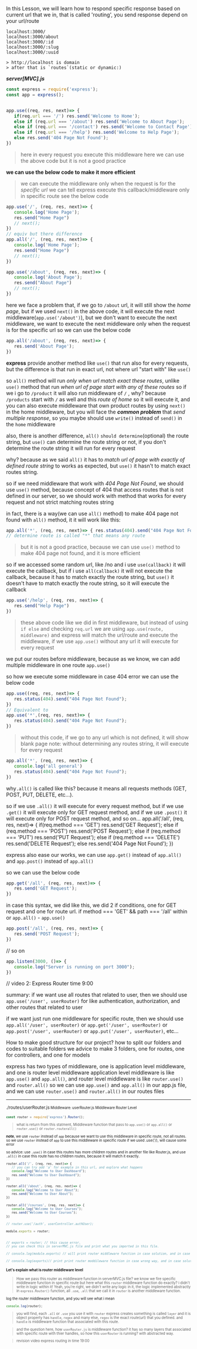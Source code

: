In this Lesson, we will learn how to respond specific response based on current url that we in, that is called 'routing', you send response depend on your url/route


```
localhost:3000/
localhost:3000/about
localhost:3000/:id
localhost:3000/:slug
localhost:3000/:uuid

> http://localhost is domain
> after that is `routes`(static or dynamic:)
```

___server[MVC].js___

```js
const express = require('express');
const app = express();


app.use((req, res, next)=> {
   if(req.url === '/') res.send('Welcome to Home');
   else if (req.url === '/about') res.send('Welcome to About Page');
   else if (req.url === '/contact') res.send('Welcome to Contact Page');
   else if (req.url === '/help') res.send('Welcome to Help Page');
   else res.send('404 Page Not Found');
})

```
> here in every request you execute this middleware 
> here we can use the above code but it is not a good practice


**we can use the below code to make it more efficient**
> we can execute the middleware only when the request is for the *specific url*
> we can tell express execute this callback/middleware only in specific route 
see the below code

```js
app.use('/', (req, res, next)=> {
   console.log('Home Page');
   res.send("Home Page")
   // next();
})
// equiv but there difference
app.all('/', (req, res, next)=> {
   console.log('Home Page');
   res.send("Home Page")
   // next();
})
```

```js
app.use('/about', (req, res, next)=> {
   console.log('About Page');
   res.send("About Page")
   // next();
})
```

here we face a problem that, if we go to `/about` url, it will still show the *home page*, but if we used `next()` in the above code, it will execute the next middleware(`app.use('/about')`), but we don't want to execute the next middleware, we want to execute the next middleware only when the request is for the specific url
so we can use the below code
```js
app.all('/about', (req, res, next)=> {
   res.send('About Page');
})
```

**express** provide another method like `use()` that run also for every requests, but the difference is that run in exact url, not where url "start with" like `use()`

so `all()` method will run *only when url match exact these routes*, unlike `use()` method that run *when url of page start with any of these routes* so if we i go to `/product` it will also run middleware of `/` , why? because `/products` start with `/` as well and this *route of home* so it will execute it, and you can also execute middleware that own product routes by using `next()` in the home middleware, but you will face the ***common problem*** that _send multiple response_, so you maybe should use `write()` instead of `send()` in the `home` middleware

also, there is another difference, `all()` `should determine`(optional) the route string, but `use()` can determine the route string or not, if you don't determine the route string it will run for every request

why? because as we said `all()` it has to _match url of page with exactly of defined route string_ to works as expected, but `use()` it hasn't to match exact routes string.

so if we need middleware that work with *404 Page Not Found*, we should use `use()` method, because concept of 404 that access routes that is not defined in our server, so we should work with method that works for every request and not strict matching routes string

in fact, there is a way(we can use `all()` method) to make 404 page not found with `all()` method, it it will work like this:

```js
app.all('*', (req, res, next)=> { res.status(404).send("404 Page Not Found"); })
// determine route is called "*" that means any route
```
> but it is not a good practice, because we can use `use()` method to make 404 page not found, and it is more efficient

so if we accessed some random url, like /no and i use `use(callback)` it will execute the callback, but if i use `all(callback)` it will not execute the callback, because it has to match exactly the route string, but `use()` it doesn't have to match exactly the route string, so it will execute the callback

```js
app.use('/help', (req, res, next)=> {
   res.send("Help Page")
})
```
> these above code like we did in first middleware, but instead of using `if else` and checking `req.url` we are using `app.use(route, middleware)` and express will match the url/route and execute the middleware, if we use `app.use()` without any url it will execute for every request


we put our routes before middleware, because as we know, we can add multiple middleware in one route `app.use()`

so how we execute some middleware in case 404 error
we can use the below code


```js
app.use((req, res, next)=> {
   res.status(404).send("404 Page Not Found");
})
// Equivalent to
app.use('*',(req, res, next)=> {
   res.status(404).send("404 Page Not Found");
})
```

> without this code, if we go to any url which is not defined, it will show blank page
> note: without determining any routes string, it will execute for every request

```js
app.all('*', (req, res, next)=> {
   console.log('all general')
   res.status(404).send("404 Page Not Found");
})
```

why`.all()` is called like this? because it means all requests methods (GET, POST, PUT, DELETE, etc...).

so if we use `.all()` it will execute for every request method, but if we use `.get()` it will execute only for GET request method, and if we use `.post()` it will execute only for POST request method, and so on...
app.all('/all', (req, res, next)=> {
   if(req.method === 'GET') res.send('GET Request');
   else if (req.method === 'POST') res.send('POST Request');
   else if (req.method === 'PUT') res.send('PUT Request');
   else if (req.method === 'DELETE') res.send('DELETE Request');
   else res.send('404 Page Not Found');
})

express also ease our works, we can use `app.get()` instead of `app.all()` and `app.post()` instead of `app.all()`

so we can use the below code

```js
app.get('/all', (req, res, next)=> {
   res.send('GET Request');
})
```

in case this syntax, we did like this, we did 2 if conditions, one for GET request and one for route url. if method === 'GET' && path === '/all' within or `app.all()` -  `app.use()`

```js
app.post('/all', (req, res, next)=> {
   res.send('POST Request');
})
```

// so on

```js
app.listen(3000, ()=> {
   console.log("Server is running on port 3000");
})
```


// video 2: Express Router time 9:00

>
   summary:
   if we want use all routes that related to user, then we should use 
   `app.use('/user', userRouter)` for like authentication, authorization, and other routes that related to user

   if we want just run one middleware for specific route, then we should use `app.all('/user', userRouter)`
   or `app.get('/user', userRouter)`
   or `app.post('/user', userRouter)`
   or `app.put('/user', userRouter)`, etc...

How to make good structure for our project? how to split our folders and codes to suitable folders
we advice to make 3 folders, one for routes, one for controllers, and one for models

express has two types of middleware, one is application level middleware, and one is router level middleware
application level middleware is like `app.use()` and `app.all()`, and router level middleware is like `router.use()` and `router.all()`
so we can use `app.use()` and `app.all()` in our app.js file, and we can use `router.use()` and `router.all()` in our routes files

----
<small>./routes/userRouter.js<small>
Middleware: userRouter.js
Middleware Router Level

```js
const router = require('express').Router();
```
> what is return from this statment, Middleware function that pass to `app.use()` or `app.all()` or `router.use()` or `router.routerall()`


__note__, we use `router` instead of `app` because we want to use this middleware in specific route, not all routes.
so we use `router` instead of `app` to use this middleware in specific route
if we used .use('/), will cause some error

so advice: use `.use()` in case this routes has more children routes and in another file like <type>Router.js, and use `.all()` in case this route has no children routes, because it will match it exactly.

```js
router.all('/', (req, res, next)=> {
   // you can try add 'a' for example in this url, and explore what happens
   console.log("Welcome to User Dashboard");
   res.send("Welcome to User Dashboard");
})

router.all('/about', (req, res, next)=> {
   console.log("Welcome to User About");
   res.send("Welcome to User About");
})

router.all('/courses', (req, res, next)=> {
   console.log("Welcome to User Courses");
   res.send("Welcome to User Courses");
})

// router.use('/auth', userController.authUser);

module.exports = router;


// exports = router; // this cause error.
// you can check this in serverMVC.js file and print what you imported in this file.

// console.log(module.exports) // will print router middleware function in case solution, and in case wrong way, it will print empty object

// console.log(exports)// print print router moddileware function in case wrong way, and in case solution way, print empty object(opposite to module.exports)
```

#### Let's explain what is router middleware level
> How we pass this router as middleware function in serverMVC.js file? we know we fire specific middleware function in specific route
> but here what this `router` middleware function do exactly? i didn't write in logic within it!
> Yeah, you're right, we didn't write any logic in it, the logic implemented abstractly in `express.Router()` function, all `.use`, `.all` that we call it in `router` is another middleware function.

log the router middleware function, and you will see what i mean
```js
console.log(router);
```

> you will find, each `.all` or `.use` you use it with `router` express creates something is called `layer` and it is object property has `handle`, `regex` and many else, `regex` is the exact route(url) that you defined. and `handle` is middleware function that associated with this route.

> and the question here, how `userRouter.js` is middleware function? it has so many layers that associated with specific route with thier handles, so how this `userRouter` is running? with abstracted way.



> revision video express routing in time 19:00